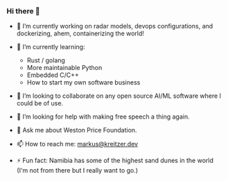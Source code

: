 ### Hi there 👋

- 🔭 I’m currently working on radar models, devops configurations, and dockerizing, ahem, containerizing the world!
- 🌱 I’m currently learning:
  -  Rust / golang
  -  More maintainable Python
  -  Embedded C/C++
  -  How to start my own software business

- 👯 I’m looking to collaborate on any open source AI/ML software where I could be of use.
- 🤔 I’m looking for help with making free speech a thing again.
- 💬 Ask me about Weston Price Foundation.
- 📫 How to reach me: markus@kreitzer.dev
- ⚡ Fun fact: Namibia has some of the highest sand dunes in the world (I'm not from there but I really want to go.)


<!--
**elec3647/elec3647** is a ✨ _special_ ✨ repository because its `README.md` (this file) appears on your GitHub profile.


-->
